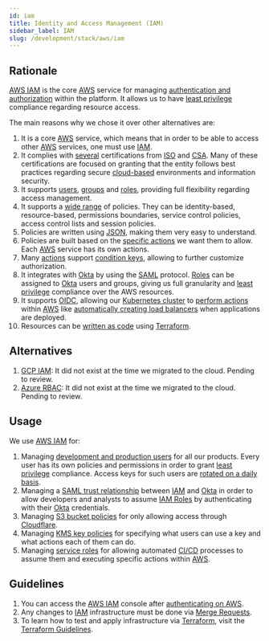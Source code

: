 ```yaml
---
id: iam
title: Identity and Access Management (IAM)
sidebar_label: IAM
slug: /development/stack/aws/iam
---
```


## Rationale

[AWS IAM][IAM] is the core [AWS][AWS] service
for managing
[authentication and authorization](https://securityboulevard.com/2020/06/authentication-vs-authorization-defined-whats-the-difference-infographic/)
within the platform.
It allows us to have
[least privilege][LEAST-PRIVILEGE]
compliance regarding
resource access.

The main reasons why we chose it
over other alternatives are:

1. It is a core [AWS][AWS]
    service,
    which means that in order to be able to
    access other [AWS][AWS] services,
    one must use [IAM][IAM].
1. It complies with [several](https://aws.amazon.com/compliance/iso-certified/)
    certifications from
    [ISO](https://en.wikipedia.org/wiki/International_Organization_for_Standardization)
    and
    [CSA](https://en.wikipedia.org/wiki/Cloud_Security_Alliance).
    Many of these certifications
    are focused on granting that the entity
    follows best practices regarding secure
    [cloud-based](https://en.wikipedia.org/wiki/Cloud_computing) environments
    and information security.
1. It supports
    [users](https://docs.aws.amazon.com/IAM/latest/UserGuide/id_users.html),
    [groups](https://docs.aws.amazon.com/IAM/latest/UserGuide/id_groups.html)
    and
    [roles](https://docs.aws.amazon.com/IAM/latest/UserGuide/id_roles.html),
    providing full flexibility regarding
    access management.
1. It supports a
    [wide range](https://docs.aws.amazon.com/IAM/latest/UserGuide/access_policies.html)
    of policies.
    They can be
    identity-based,
    resource-based,
    permissions boundaries,
    service control policies,
    access control lists
    and session policies.
1. Policies are written using
    [JSON](https://www.json.org/json-en.html),
    making them very easy to understand.
1. Policies are built based on the
    [specific actions](https://docs.aws.amazon.com/service-authorization/latest/reference/reference_policies_actions-resources-contextkeys.html)
    we want them to allow.
    Each [AWS][AWS] service
    has its own actions.
1. Many
    [actions](https://docs.aws.amazon.com/service-authorization/latest/reference/reference_policies_actions-resources-contextkeys.html)
    support
    [condition keys](https://docs.aws.amazon.com/en_cn/IAM/latest/UserGuide/reference_policies_iam-condition-keys.html),
    allowing to further customize
    authorization.
1. It integrates with [Okta][OKTA]
    by using the
    [SAML](https://en.wikipedia.org/wiki/Security_Assertion_Markup_Language)
    protocol.
    [Roles](https://docs.aws.amazon.com/IAM/latest/UserGuide/id_roles.html)
    can be assigned to
    [Okta][OKTA]
    users and groups,
    giving us full granularity and
    [least privilege][LEAST-PRIVILEGE]
    compliance over
    the AWS resources.
1. It supports [OIDC](https://docs.aws.amazon.com/IAM/latest/UserGuide/id_roles_providers_create_oidc.html),
    allowing our [Kubernetes cluster](/development/stack/kubernetes/)
    to [perform actions](https://gitlab.com/fluidattacks/product/-/blob/086a0ace31819d4db76113a20f029c991d8375ce/makes/applications/makes/k8s/src/terraform/autoscaler.tf#L52)
    within [AWS][AWS] like
    [automatically creating load balancers](https://github.com/kubernetes-sigs/aws-load-balancer-controller)
    when applications are deployed.
1. Resources can be
    [written as code](https://registry.terraform.io/providers/hashicorp/aws/latest/docs)
    using
    [Terraform](/development/stack/terraform/).

## Alternatives

1. [GCP IAM](https://cloud.google.com/iam):
    It did not exist at the time we migrated to the cloud.
    Pending to review.
1. [Azure RBAC](https://docs.microsoft.com/en-us/azure/role-based-access-control/):
    It did not exist at the time we migrated to the cloud.
    Pending to review.

## Usage

We use [AWS IAM][IAM] for:

1. Managing
    [development and production users](https://gitlab.com/fluidattacks/product/-/tree/9ef43c3585a0871299117178d7fb4dceb129854b/makes/applications/makes/users)
    for all our products.
    Every user has its own policies and permissions
    in order to grant [least privilege][LEAST-PRIVILEGE] compliance.
    Access keys for such users are
    [rotated on a daily basis](https://gitlab.com/fluidattacks/product/-/blob/017612ea61db1e2be1229a20e97d701be9b3894c/makes/applications/makes/users/integrates/rotate/even/default.nix).
1. Managing a
    [SAML trust relationship](https://gitlab.com/fluidattacks/product/-/blob/9ef43c3585a0871299117178d7fb4dceb129854b/makes/applications/makes/okta/src/terraform/aws-saml.tf)
    between [IAM][IAM] and [Okta][OKTA]
    in order to allow developers and analysts to assume
    [IAM Roles](https://gitlab.com/fluidattacks/product/-/blob/9ef43c3585a0871299117178d7fb4dceb129854b/makes/applications/makes/okta/src/terraform/aws-roles.tf)
    by authenticating with their [Okta][OKTA]
    credentials.
1. Managing
    [S3 bucket policies](https://gitlab.com/fluidattacks/product/-/blob/9ef43c3585a0871299117178d7fb4dceb129854b/airs/deploy/production/terraform/bucket.tf#L25)
    for only allowing access through
    [Cloudflare](/development/stack/cloudflare).
1. Managing
    [KMS key policies](https://gitlab.com/fluidattacks/product/-/blob/9ef43c3585a0871299117178d7fb4dceb129854b/airs/deploy/secret-management/terraform/key-prod.tf#L1)
    for specifying what users can use a key
    and what actions each of them can do.
1. Managing
    [service roles](https://gitlab.com/fluidattacks/product/-/blob/9ef43c3585a0871299117178d7fb4dceb129854b/makes/applications/makes/compute/src/terraform/aws_batch.tf#L59)
    for allowing automated
    [CI/CD](/development/stack/gitlab-ci) processes
    to assume them and executing
    specific actions within [AWS][AWS].

## Guidelines

1. You can access the
    [AWS IAM][IAM] console
    after [authenticating on AWS](/development/stack/aws#guidelines).
1. Any changes to
    [IAM][IAM]
    infrastructure must be done via
    [Merge Requests](https://docs.gitlab.com/ee/user/project/merge_requests/).
1. To learn how to test and apply infrastructure via
    [Terraform](/development/stack/terraform),
    visit the
    [Terraform Guidelines](/development/stack/terraform#guidelines).

[AWS]: /development/stack/aws/
[IAM]: https://aws.amazon.com/iam/
[LEAST-PRIVILEGE]: /criteria/requirements/186
[OKTA]: /development/stack/okta
